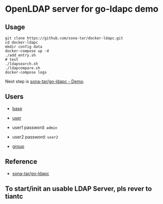 # OpenLDAP server for go-ldapc demo

## Usage

```shell
git clone https://github.com/sona-tar/docker-ldapc.git
cd docker-ldapc
mkdir config data
docker-compose up -d
./add_entry.sh
# test
./ldapsearch.sh
./ldapcompare.sh
docker-compose logs
```

Next step is [sona-tar/go-ldapc - Demo](https://github.com/sona-tar/go-ldapc).


## Users
- [base](./base.ldif)
- [user](./passwd.ldif)
 - user1
  password: `admin`
 - user2
  password: `user2`

- [group](./group.ldif)

## Reference
- [sona-tar/go-ldapc](https://github.com/sona-tar/go-ldapc)


## To start/init an usable LDAP Server, pls rever to tiantc
